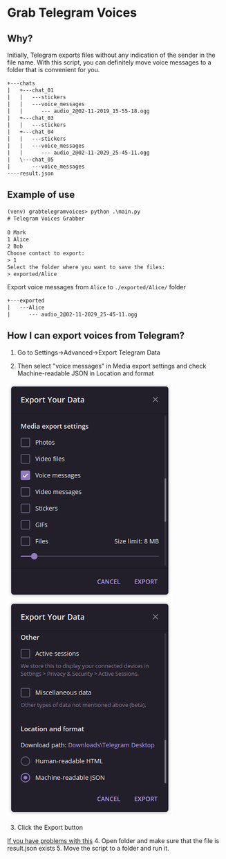 # Grab Telegram Voices

## Why?
Initially, Telegram exports files without any indication of the sender in the file name. 
With this script, you can definitely move voice messages to a folder that is convenient for you.
```
+---chats
|   +---chat_01
|   |   ---stickers
|   |   ---voice_messages
|   |      --- audio_2@02-11-2019_15-55-18.ogg
|   +---chat_03
|   |   ---stickers
|   +---chat_04
|   |   ---stickers
|   |   ---voice_messages
|   |      --- audio_2@02-11-2029_25-45-11.ogg
|   \---chat_05
|       ---voice_messages
----result.json
```
## Example of use
```
(venv) grabtelegramvoices> python .\main.py
# Telegram Voices Grabber

0 Mark
1 Alice
2 Bob
Choose contact to export:
> 1
Select the folder where you want to save the files:
> exported/Alice
```
Export voice messages from `Alice` to `./exported/Alice/` folder
```
+---exported
|   ---Alice
|      --- audio_2@02-11-2029_25-45-11.ogg
```
## How I can export voices from Telegram?
1. Go to Settings->Advanced->Export Telegram Data

2. Then select "voice messages" in Media export settings and check Machine-readable JSON in Location and format

![](img/voicemessages.png)
![](img/machine.png)

3. Click the Export button

[If you have problems with this](https://telegram.org/blog/export-and-more)
4. Open folder and make sure that the file is result.json exists
5. Move the script to a folder and run it.
